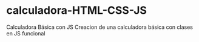 # calculadora-HTML-CSS-JS
Calculadora Básica con JS 
Creacion de una calculadora básica con clases en JS funcional
